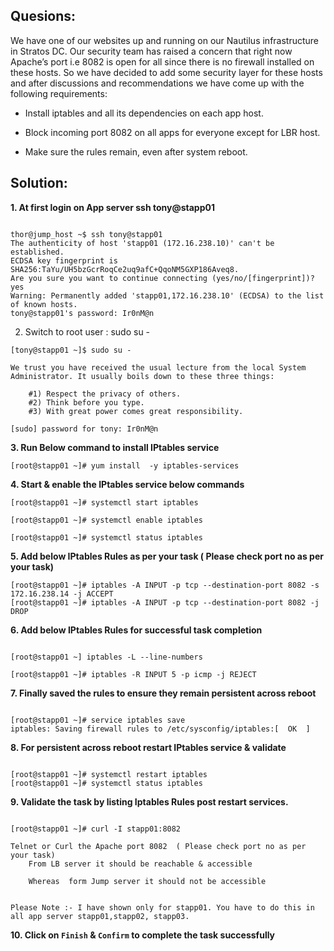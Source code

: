 

## Quesions:

We have one of our websites up and running on our Nautilus infrastructure in Stratos DC. Our security team has raised a concern that right now Apache’s port i.e 8082 is open for all since there is no firewall installed on these hosts. So we have decided to add some security layer for these hosts and after discussions and recommendations we have come up with the following requirements:



- Install iptables and all its dependencies on each app host.

- Block incoming port 8082 on all apps for everyone except for LBR host.

- Make sure the rules remain, even after system reboot.


## Solution:

**1. At first login on App server  ssh tony@stapp01**

```

thor@jump_host ~$ ssh tony@stapp01
The authenticity of host 'stapp01 (172.16.238.10)' can't be established.
ECDSA key fingerprint is SHA256:TaYu/UH5bzGcrRoqCe2uq9afC+QqoNM5GXP186Aveq8.
Are you sure you want to continue connecting (yes/no/[fingerprint])? yes
Warning: Permanently added 'stapp01,172.16.238.10' (ECDSA) to the list of known hosts.
tony@stapp01's password: Ir0nM@n

```

2. Switch to  root user : sudo su -

```
[tony@stapp01 ~]$ sudo su -

We trust you have received the usual lecture from the local System
Administrator. It usually boils down to these three things:

    #1) Respect the privacy of others.
    #2) Think before you type.
    #3) With great power comes great responsibility.

[sudo] password for tony: Ir0nM@n
```

**3. Run Below command to install IPtables service**

```
[root@stapp01 ~]# yum install  -y iptables-services
```

**4. Start & enable the IPtables service below commands**

```
[root@stapp01 ~]# systemctl start iptables 
 
[root@stapp01 ~]# systemctl enable iptables

[root@stapp01 ~]# systemctl status iptables
```

**5. Add below IPtables Rules as per your task ( Please check port no as per your task)**

```
[root@stapp01 ~]# iptables -A INPUT -p tcp --destination-port 8082 -s 172.16.238.14 -j ACCEPT
[root@stapp01 ~]# iptables -A INPUT -p tcp --destination-port 8082 -j DROP
```

**6. Add below IPtables Rules  for successful task completion**

```

[root@stapp01 ~] iptables -L --line-numbers

[root@stapp01 ~]# iptables -R INPUT 5 -p icmp -j REJECT
```

**7.  Finally saved the rules to ensure they remain persistent across reboot**

```

[root@stapp01 ~]# service iptables save
iptables: Saving firewall rules to /etc/sysconfig/iptables:[  OK  ]
```

**8.  For persistent across reboot restart IPtables service & validate**

```

[root@stapp01 ~]# systemctl restart iptables
[root@stapp01 ~]# systemctl status iptables
```

**9.  Validate the task by listing Iptables Rules post restart services.**

```

[root@stapp01 ~]# curl -I stapp01:8082
    
Telnet or Curl the Apache port 8082  ( Please check port no as per your task)
    From LB server it should be reachable & accessible

    Whereas  form Jump server it should not be accessible 


Please Note :- I have shown only for stapp01. You have to do this in all app server stapp01,stapp02, stapp03. 
```

**10.  Click on `Finish` & `Confirm` to complete the task successfully**